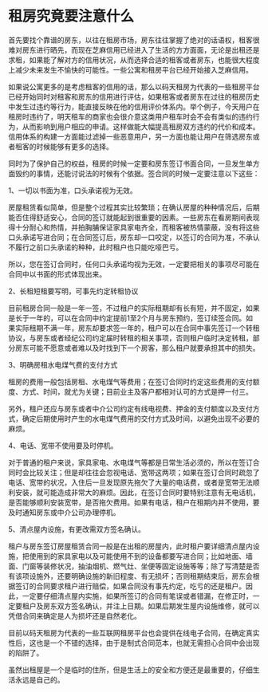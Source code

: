 # 租房究竟要注意什么

首先要找个靠谱的房东，以往在租房市场，房东往往掌握了绝对的话语权，租客很难对房东进行晒先，而现在芝麻信用已经进入了生活的方方面面，无论是出租还是求租，如果能了解对方的信用状况，从而选择合适的租客或者房东，也能很大程度上减少未来发生不愉快的可能性。一些公寓和租房平台已经开始接入芝麻信用。

如果说公寓更多的是考虑租客的信用的话，那么以码天租房为代表的一些租房平台已经开始同时对租客和房东的信用进行评估，如果租客或者房东在过往的租房历史中发生过违约等行为，能直接反映在他的信用评价体系内。举个例子，今天用户在租房时违约了，明天租车的商家也会很介意这类用户租车时会不会有类似的违约行为，从而影响到用户相应的申请。这样做能大幅提高租房双方违约的代价和成本。信用体系的构建一方面能过滤掉一些恶意用户，另一方面也能让用户在筛选房东或者租客的时候能够有更多的选择。

同时为了保护自己的权益，租房的时候一定要和房东签订书面合同，一旦发生单方面毁约的事情，还能讨说法的时候有个依据。签合同的时候一定要注意以下这些：

1、一切以书面为准，口头承诺视为无效。

房屋租赁看似简单，但是整个过程其实比较繁琐；在确认房屋的种种情况后，后期能否住得舒适安心，合同的签订就能起到很重要的因素。一些房东在看房期间表现得十分耐心和热情，并拍胸脯保证家具家电齐全，而租客被热情蒙蔽，没有将这些口头承诺写进合同；在合同签订后，房东却一口咬定，以签订的合同为准，不承认不履行之前口头承诺的种种，此时租户也只能吃哑巴亏。

所以，您在签订合同时，任何口头承诺均视为无效，一定要把相关的事项尽可能在合同中以书面的形式体现出来。

2、长租短租要写明，可事先约定转租协议

目前租房合同一般是一年一签，不过租户的实际租期却有长有短，并不固定，如果是长于一年的，可以在合同中约定提前1至2个月与房东预约，签订续签合同。如果实际租期不满一年，房东却要求签一年的，租户可以在合同中事先签订一个转租协议，与房东或者经纪公司约定届时转租的相关事项，否则租户临时决定转租，部分房东可能不愿意或者难以及时找到下一个房客，那么租户就要承担其中的损失。

3、明确房租水电煤气费的支付方式

租房的费用一般包括房租、水电煤气等费用；在签订合同时约定这些费用的支付额度、方式、时间，就尤为关键；目前业主及客户都相对认可的方式是押一付三。

另外，租户还应与房东或者中介公司约定有线电视费、押金的支付额度以及支付方式，确定后期使用时产生的水电煤气费用的交付方式及时间，以避免出现不必要的麻烦。

4、电话、宽带不使用要及时停机。

对于普通的租户来说，家具家电、水电煤气等都是日常生活必须的，所以在签订合同时会比较关注；但是却往往会忽视电话、宽带这两项；如果在签订合同时疏忽了电话、宽带的状况，入住后一旦发现原先拖欠了大量的电话费，或者是宽带无法顺利安装，就可能造成非常大的麻烦。因此，在签订合同时要特别注意有无电话机，是否能够顺利安装宽带，是否拖欠费用。如果有电话，租户在租期内并不使用，要及时通知房东或中介公司办理停机。

5、清点屋内设施，有更改需双方签名确认。

租户与房东签订房屋租赁合同一般是在出租的房屋内，此时租户要详细清点屋内设施，把使用到的家具家电以及可能使用不到的设备都要写进合同；比如地面、墙面、门窗等装修状况，抽油烟机、燃气灶、坐便等固定设施等等；除了写清楚是否有该项设施外，还要明确设施的新旧程度、有无损坏；否则租期结束后，房东会根据签订的合同要求租户进行赔偿，如果合同没有事先约定，吃亏的还是租户。因此，一定要仔细清点屋内实施，如果所签订的合同有笔误或者错漏，在修正时，一定要租户及房东双方签名确认，并注上日期。如果后期发生屋内设施维修，就可以凭借合同来确定是人为损坏还是自然老化。

目前以码天租房为代表的一些互联网租房平台也会提供在线电子合同，在确定真实性后，这也是一个不错的选择，由于是制式合同范本，也就无需担心合同中会出现的陷阱了。

虽然出租屋是一个是临时的住所，但是生活上的安全和方便还是最重要的，仔细生活永远是自己的。
